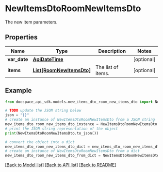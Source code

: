 # NewItemsDtoRoomNewItemsDto
The new item parameters.

## Properties

Name | Type | Description | Notes
------------ | ------------- | ------------- | -------------
**var_date** | [**ApiDateTime**](ApiDateTime.md) |  | [optional] 
**items** | [**List[RoomNewItemsDto]**](RoomNewItemsDto.md) | The list of items. | [optional] 

## Example

```python
from docspace_api_sdk.models.new_items_dto_room_new_items_dto import NewItemsDtoRoomNewItemsDto

# TODO update the JSON string below
json = "{}"
# create an instance of NewItemsDtoRoomNewItemsDto from a JSON string
new_items_dto_room_new_items_dto_instance = NewItemsDtoRoomNewItemsDto.from_json(json)
# print the JSON string representation of the object
print(NewItemsDtoRoomNewItemsDto.to_json())

# convert the object into a dict
new_items_dto_room_new_items_dto_dict = new_items_dto_room_new_items_dto_instance.to_dict()
# create an instance of NewItemsDtoRoomNewItemsDto from a dict
new_items_dto_room_new_items_dto_from_dict = NewItemsDtoRoomNewItemsDto.from_dict(new_items_dto_room_new_items_dto_dict)
```
[[Back to Model list]](../README.md#documentation-for-models) [[Back to API list]](../README.md#documentation-for-api-endpoints) [[Back to README]](../README.md)


